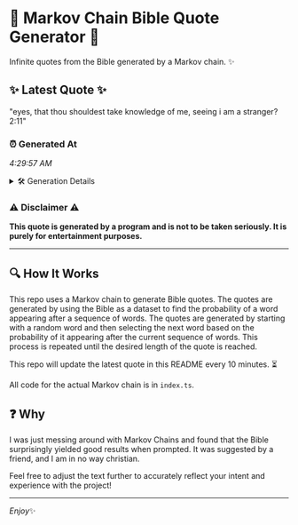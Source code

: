 # 📖 Markov Chain Bible Quote Generator 📖

Infinite quotes from the Bible generated by a Markov chain. ✨

## ✨ Latest Quote ✨
"eyes, that thou shouldest take knowledge of me, seeing i am a stranger? 2:11"

### ⏰ Generated At
*4:29:57 AM*

<details>
    <summary>🛠️ Generation Details</summary>
    <p>
        <strong>🌱 Seed:</strong> eyes,<br>
        <strong>🔄 Iterations:</strong> 13<br>
        <strong>📜 Context History:</strong><br>[ eyes, ]: that<br>[ eyes,, that ]: thou<br>[ eyes,, that, thou ]: shouldest<br>[ eyes,, that, thou, shouldest ]: take<br>[ eyes,, that, thou, shouldest, take ]: knowledge<br>[ eyes,, that, thou, shouldest, take, knowledge ]: of<br>[ that, thou, shouldest, take, knowledge, of ]: me,<br>[ thou, shouldest, take, knowledge, of, me, ]: seeing<br>[ shouldest, take, knowledge, of, me,, seeing ]: i<br>[ take, knowledge, of, me,, seeing, i ]: am<br>[ knowledge, of, me,, seeing, i, am ]: a<br>[ of, me,, seeing, i, am, a ]: stranger?<br>[ me,, seeing, i, am, a, stranger? ]: 2:11<br>
    </p>
</details>

### ⚠️ Disclaimer ⚠️
**This quote is generated by a program and is not to be taken seriously. It is purely for entertainment purposes.**

---

## 🔍 How It Works

This repo uses a Markov chain to generate Bible quotes. The quotes are generated by using the Bible as a dataset to find the probability of a word appearing after a sequence of words. The quotes are generated by starting with a random word and then selecting the next word based on the probability of it appearing after the current sequence of words. This process is repeated until the desired length of the quote is reached.

This repo will update the latest quote in this README every 10 minutes. ⏳

All code for the actual Markov chain is in `index.ts`.

## ❓ Why

I was just messing around with Markov Chains and found that the Bible surprisingly yielded good results when prompted. 
It was suggested by a friend, and I am in no way christian.

Feel free to adjust the text further to accurately reflect your intent and experience with the project!

---

*Enjoy*✨
